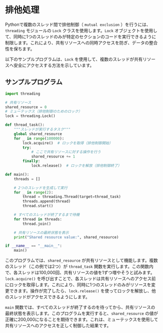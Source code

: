 # 排他処理

Pythonで複数のスレッド間で排他制御（ `mutual exclusion` ）を行うには、`threading` モジュールの `Lock` クラスを使用します。`Lock` オブジェクトを使用して、同時に1つのスレッドのみが特定のセクションのコードを実行できるように制限します。これにより、共有リソースへの同時アクセスを防ぎ、データの整合性を保ちます。

以下のサンプルプログラムは、`Lock` を使用して、複数のスレッドが共有リソースへ安全にアクセスする方法を示しています。

## サンプルプログラム
```python
import threading

# 共有リソース
shared_resource = 0
# ミューテックス（排他制御のためのロック）
lock = threading.Lock()

def thread_task():
    """スレッドが実行するタスク"""
    global shared_resource
    for _ in range(100000):
        lock.acquire()  # ロックを取得（排他制御開始）
        try:
            # ここで共有リソースに対する操作を行う
            shared_resource += 1
        finally:
            lock.release()  # ロックを解放（排他制御終了）

def main():
    threads = []

    # 2つのスレッドを生成して実行
    for _ in range(2):
        thread = threading.Thread(target=thread_task)
        threads.append(thread)
        thread.start()

    # すべてのスレッドが終了するまで待機
    for thread in threads:
        thread.join()

    # 共有リソースの最終状態を表示
    print("Shared resource value:", shared_resource)

if __name__ == "__main__":
    main()

```

このプログラムでは、`shared_resource` が共有リソースとして機能します。複数のスレッド（この例では2つ）が `thread_task` 関数を実行します。この関数内で、各スレッドは100,000回、共有リソースの値を1ずつ増やそうと試みます。`lock.acquire()` を呼び出すことで、各スレッドは共有リソースへのアクセス前にロックを取得します。これにより、同時に1つのスレッドのみがリソースを変更できます。操作が完了したら、`lock.release()` を使ってロックを解放し、他のスレッドがアクセスできるようにします。

`main` 関数では、すべてのスレッドが終了するのを待ってから、共有リソースの最終状態を表示します。このプログラムを実行すると、`shared_resource` の値が正確に200,000になることを期待できます。これは、ミューテックスを使用して共有リソースへのアクセスを正しく制御した結果です。
